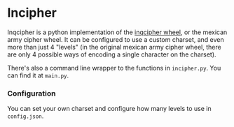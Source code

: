 # Incipher

Inqcipher is a python implementation of the [inqcipher wheel](https://www.youtube.com/watch?v=TvsiLV7RLx4), or the mexican army cipher wheel.
It can be configured to use a custom charset, and even more than just 4 "levels" (in the original mexican army cipher wheel, there are only 4 possible ways of encoding a single character on the charset).

There's also a command line wrapper to the functions in `incipher.py`. You can find it at `main.py`.

### Configuration

You can set your own charset and configure how many levels to use in `config.json`.
